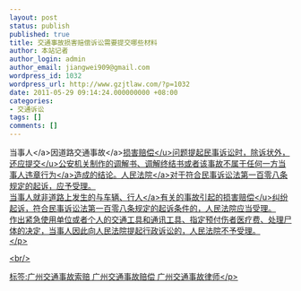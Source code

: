 ```yaml
---
layout: post
status: publish
published: true
title: 交通事故损害赔偿诉讼需要提交哪些材料
author: 本站记者
author_login: admin
author_email: jiangwei909@gmail.com
wordpress_id: 1032
wordpress_url: http://www.gzjtlaw.com/?p=1032
date: 2011-05-29 09:14:24.000000000 +08:00
categories:
- 交通诉讼
tags: []
comments: []
---
```

<p><p> <a>当事人<&#47;a>因道路<a>交通事故<&#47;a><u>损害赔偿<&#47;u>问题提起民事诉讼时，除诉状外，还应<u>提交<&#47;u>公安机关制作的调解书、调解终结书或者该事故不属于任何一方当事人<a>违章行为<&#47;a>造成的结论。<a>人民法院<&#47;a>对于符合民事诉讼法第一百零八条规定的起诉，应予受理。<br> 当事人就非道路上发生的与车辆、<a>行人<&#47;a>有关的事故引起的<u>损害赔偿<&#47;u>纠纷起诉，符合民事诉讼法第一百零八条规定的起诉条件的，人民法院应当受理。<br> 作出紧急使用单位或者个人的交通工具和通讯工具、指定预付伤者医疗费、处理尸体的决定，当事人因此向人民法院提起行政诉讼的，人民法院不予受理。<br><&#47;p><br&#47;><p>标签:广州交通事故索赔 广州交通事故赔偿 广州交通事故律师<&#47;p>
